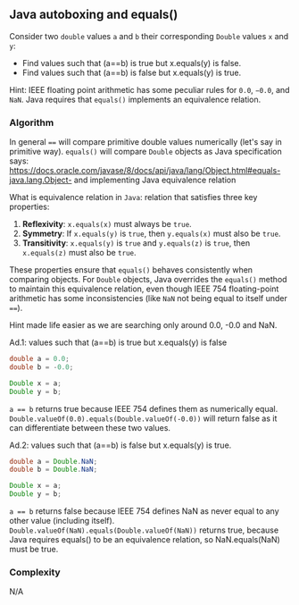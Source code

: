 ## Java autoboxing and equals()

Consider  two `double` values `a` and `b` their corresponding  `Double` values
`x` and `y`:

- Find values such that (a==b) is true but x.equals(y) is  false.
- Find values such that (a==b) is false but x.equals(y) is true.

Hint:
IEEE floating point arithmetic has some peculiar rules for `0.0`, `−0.0`, and
`NaN`. Java requires that `equals()` implements an equivalence relation.

### Algorithm

In general `==` will compare primitive double values numerically (let's say in primitive way).
`equals()` will compare `Double` objects as Java specification says:
https://docs.oracle.com/javase/8/docs/api/java/lang/Object.html#equals-java.lang.Object- and implementing
Java equivalence relation

What is equivalence relation in `Java`: relation that satisfies three key
properties:  
1. **Reflexivity**: `x.equals(x)` must always be `true`.  
2. **Symmetry**: If `x.equals(y)` is `true`, then `y.equals(x)` must also be
   `true`.  
3. **Transitivity**: `x.equals(y)` is `true` and `y.equals(z)` is `true`, then
   `x.equals(z)` must also be `true`.  

These properties ensure that `equals()` behaves consistently when comparing
objects. For `Double` objects, Java overrides the `equals()` method to maintain
this equivalence relation, even though IEEE 754 floating-point arithmetic has
some inconsistencies (like `NaN` not being equal to itself under `==`).

Hint made life easier as we are searching only around 0.0, -0.0 and NaN.

Ad.1: values such that (a==b) is true but x.equals(y) is  false

```Java
double a = 0.0;
double b = -0.0;

Double x = a;
Double y = b;
```

`a == b` returns true because IEEE 754 defines them as numerically equal.
`Double.valueOf(0.0).equals(Double.valueOf(-0.0))` will return false as it can 
differentiate between these two values.

Ad.2: values such that (a==b) is false but x.equals(y) is true.

```Java
double a = Double.NaN;
double b = Double.NaN;

Double x = a;
Double y = b;
```

`a == b` returns false because IEEE 754 defines NaN as never equal to any other
value (including itself). `Double.valueOf(NaN).equals(Double.valueOf(NaN))`
returns true, because Java requires equals() to be an equivalence relation, so
NaN.equals(NaN) must be true.

### Complexity

N/A